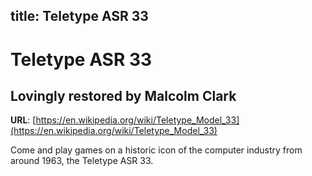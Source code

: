 title: Teletype ASR 33
---
# Teletype ASR 33
## Lovingly restored by Malcolm Clark

**URL**: [https://en.wikipedia.org/wiki/Teletype_Model_33](https://en.wikipedia.org/wiki/Teletype_Model_33)

Come and play games on a historic icon of the computer industry from around 1963, the Teletype ASR 33.


